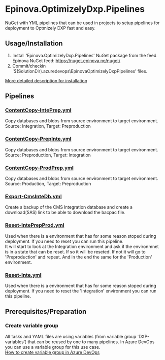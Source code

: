 # Epinova.OptimizelyDxp.Pipelines
NuGet with YML pipelines that can be used in projects to setup pipelines for deployment to Optmizely DXP fast and easy. 

## Usage/Installation
1. Install 'Epinova.OptimizelyDxp.Pipelines' NuGet package from the feed. Epinova NuGet feed: https://nuget.epinova.no/nuget/  
2. Commit/checkin '$(SolutionDir)\.azuredevops\EpinovaOptimizelyDxpPipelines' files.
  
[More detailed description for installation](Installation.md)


## Pipelines
### [ContentCopy-IntePrep.yml](content/.azuredevops/EpinovaOptimizelyDxpPipelines/ContentCopy-IntePrep.yml)
Copy databases and blobs from source environment to target environment. Source: Integration, Target: Preproduction

### [ContentCopy-PrepInte.yml](content/.azuredevops/EpinovaOptimizelyDxpPipelines/ContentCopy-PrepInte.yml)
Copy databases and blobs from source environment to target environment. Source: Preproduction, Target: Integration

### [ContentCopy-ProdPrep.yml](content/.azuredevops/EpinovaOptimizelyDxpPipelines/ContentCopy-ProdPrep.yml)
Copy databases and blobs from source environment to target environment. Source: Production, Target: Preproduction

### [Export-CmsInteDb.yml](content/.azuredevops/EpinovaOptimizelyDxpPipelines/Export-CmsInteDb.yml)
Create a backup of the CMS Integration database and create a download(SAS) link to be able to download the bacpac file.

### [Reset-IntePrepProd.yml](content/.azuredevops/EpinovaOptimizelyDxpPipelines/Reset-IntePrepProd.yml)
Used when there is a environment that has for some reason stoped during deployment. If you need to reset you can run this pipeline.  
It will start to look at the Integration environment and ask if the environmnet is in a state that can be reset. If so it will be reseted. If not it will go to 'Preproduction' and repeat. And in the end the same for the 'Production' environment. 

### [Reset-Inte.yml](content/.azuredevops/EpinovaOptimizelyDxpPipelines/Reset-Inte.yml)
Used when there is a environment that has for some reason stoped during deployment. If you need to reset the 'Integration' environment you can run this pipeline.  

## Prerequisites/Preparation
### Create variable group
All tasks and YAML files are using variables (from variable group 'DXP-variables') that can be reused by one to many pipelines. In Azure DevOps you can use a variable group for this use case.  
[How to create variable group in Azure DevOps](../documentation/CreateVariableGroup.md)  
